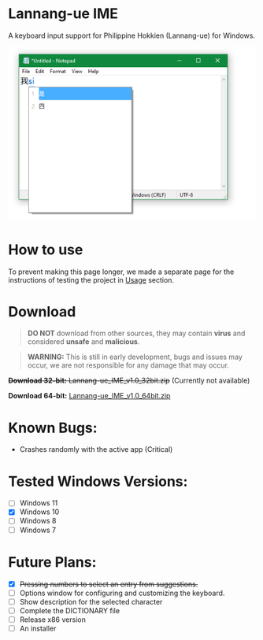 # Lannang-ue IME
A keyboard input support for Philippine Hokkien (Lannang-ue) for Windows.

![Preview](Preview.png)

# How to use
To prevent making this page longer, we made a separate page for the instructions of testing the project in [Usage](https://github.com/MystWalkerOfficial/LannangUeIME/blob/main/Usage.md) section.

# Download

> **DO NOT** download from other sources, they may contain **virus** and considered **unsafe** and **malicious**.

> **WARNING:** This is still in early development, bugs and issues may occur, we are not responsible for any damage that may occur.

~~**Download 32-bit:** Lannang-ue_IME_v1.0_32bit.zip~~ (Currently not available)

**Download 64-bit:** [Lannang-ue_IME_v1.0_64bit.zip](https://github.com/MystWalkerOfficial/LannangUeIME/releases/download/v1.0/Lannang-ue_Dev_Release_v1.0_WIN64.zip)

# Known Bugs:
- Crashes randomly with the active app (Critical)

# Tested Windows Versions:
 - [ ] Windows 11
 - [x] Windows 10
 - [ ] Windows 8
 - [ ] Windows 7

# Future Plans:
 - [x] ~~Pressing numbers to select an entry from suggestions.~~
 - [ ] Options window for configuring and customizing the keyboard.
 - [ ] Show description for the selected character
 - [ ] Complete the DICTIONARY file
 - [ ] Release x86 version
 - [ ] An installer

